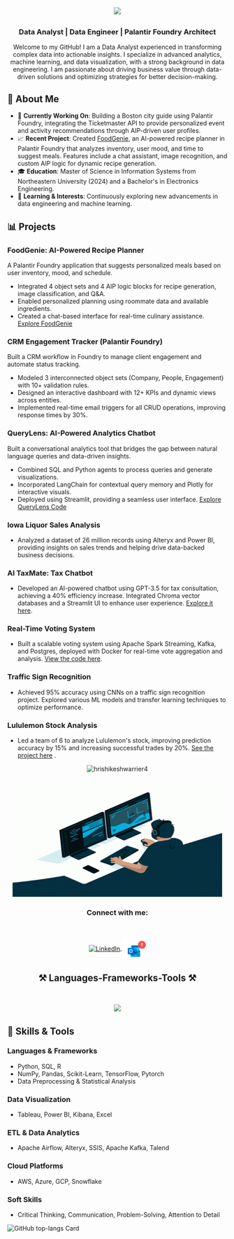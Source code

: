 <h1 align="center">
    <img src="https://readme-typing-svg.herokuapp.com/?font=linuxlibertine&size=35&center=true&vCenter=true&width=500&height=70&duration=4000&lines=Hi+There!+👋;+I'm+Hrishikesh+Warrier!;" />
</h1>
<h3 align="center">Data Analyst | Data Engineer | Palantir Foundry Architect</h3>

<p align="center">Welcome to my GitHub! I am a Data Analyst experienced in transforming complex data into actionable insights. I specialize in advanced analytics, machine learning, and data visualization, with a strong background in data engineering. I am passionate about driving business value through data-driven solutions and optimizing strategies for better decision-making.</p>


## 🚀 About Me

- 🔭 **Currently Working On**: Building a Boston city guide using Palantir Foundry, integrating the Ticketmaster API to provide personalized event and activity recommendations through AIP-driven user profiles.
- 📈 **Recent Project**: Created [FoodGenie](https://youtu.be/Cj1Rm57at04), an AI-powered recipe planner in Palantir Foundry that analyzes inventory, user mood, and time to suggest meals. Features include a chat assistant, image recognition, and custom AIP logic for dynamic recipe generation.
- 🎓 **Education**: Master of Science in Information Systems from Northeastern University (2024) and a Bachelor's in Electronics Engineering.
- 🌱 **Learning & Interests**: Continuously exploring new advancements in data engineering and machine learning.



## 📊 Projects

### **FoodGenie: AI-Powered Recipe Planner**
A Palantir Foundry application that suggests personalized meals based on user inventory, mood, and schedule.
- Integrated 4 object sets and 4 AIP logic blocks for recipe generation, image classification, and Q&A.
- Enabled personalized planning using roommate data and available ingredients.
- Created a chat-based interface for real-time culinary assistance. [Explore FoodGenie](https://youtu.be/Cj1Rm57at04)

### **CRM Engagement Tracker (Palantir Foundry)**
Built a CRM workflow in Foundry to manage client engagement and automate status tracking.
- Modeled 3 interconnected object sets (Company, People, Engagement) with 10+ validation rules.
- Designed an interactive dashboard with 12+ KPIs and dynamic views across entities.
- Implemented real-time email triggers for all CRUD operations, improving response times by 30%.

### **QueryLens: AI-Powered Analytics Chatbot**
Built a conversational analytics tool that bridges the gap between natural language queries and data-driven insights.
- Combined SQL and Python agents to process queries and generate visualizations.
- Incorporated LangChain for contextual query memory and Plotly for interactive visuals.
- Deployed using Streamlit, providing a seamless user interface.
  [Explore QueryLens Code](https://github.com/hrishikeshwarrier4/querylens)

  
### **Iowa Liquor Sales Analysis**
- Analyzed a dataset of 26 million records using Alteryx and Power BI, providing insights on sales trends and helping drive data-backed business decisions.

### **AI TaxMate: Tax Chatbot**
- Developed an AI-powered chatbot using GPT-3.5 for tax consultation, achieving a 40% efficiency increase. Integrated Chroma vector databases and a Streamlit UI to enhance user experience. [Explore it here](https://github.com/hrishikeshwarrier4/taxmate).

### **Real-Time Voting System**
- Built a scalable voting system using Apache Spark Streaming, Kafka, and Postgres, deployed with Docker for real-time vote aggregation and analysis. [View the code here](https://github.com/hrishikeshwarrier4/realtime-voting-system).

### **Traffic Sign Recognition**
- Achieved 95% accuracy using CNNs on a traffic sign recognition project. Explored various ML models and transfer learning techniques to optimize performance.

### **Lululemon Stock Analysis**
- Led a team of 6 to analyze Lululemon's stock, improving prediction accuracy by 15% and increasing successful trades by 20%. [See the project here](https://github.com/hrishikeshwarrier4/Lululemon_Portfolio_Management_ML_Fintech) .




<p align="center"> 
  <img src="https://komarev.com/ghpvc/?username=hrishikeshwarrier4&label=Profile%20views&color=0e75b6&style=flat" alt="hrishikeshwarrier4" />
</p>

<p align="center">
  <img src="https://github.com/hrishikeshwarrier4/hrishikeshwarrier4/blob/main/gitreadme_gif.gif" alt="man coding gif" width="480" height="270" />
</p>




<h3 align="center">Connect with me:</h3>
<br/>
<p align="center">
  <a href="https://linkedin.com/in/hrishikeshwarrier" target="blank">
    <img align="center" src="https://raw.githubusercontent.com/rahuldkjain/github-profile-readme-generator/master/src/images/icons/Social/linked-in-alt.svg" alt="LinkedIn" height="30" width="40" />
  </a>
  <a href="mailto:warrier.h@northeastern.edu" target="blank">
    <img align="center" src="https://github.com/hrishikeshwarrier4/hrishikeshwarrier4/blob/main/gitradme_email.gif" alt="Email" height="50" width="55" />
  </a>
</p>

<h2 align="center">⚒️ Languages-Frameworks-Tools ⚒️</h2>
<br/>

<p align="center">
  <a href="https://go-skill-icons.vercel.app/">
    <img src="https://go-skill-icons.vercel.app/api/icons?i=python,mysql,postgres,docker,aws,gcp,azure,elasticsearch,kafka,spark,pbi,tableau,streamlit,chatgpt,snowflake" />
  </a>
</p>



## 🔧 Skills & Tools

### **Languages & Frameworks**
- Python, SQL, R
- NumPy, Pandas, Scikit-Learn, TensorFlow, Pytorch
- Data Preprocessing & Statistical Analysis

### **Data Visualization**
- Tableau, Power BI, Kibana, Excel

### **ETL & Data Analytics**
- Apache Airflow, Alteryx, SSIS, Apache Kafka, Talend

### **Cloud Platforms**
- AWS, Azure, GCP, Snowflake

### **Soft Skills**
- Critical Thinking, Communication, Problem-Solving, Attention to Detail




<p align="left">
  <img width="48%" src="https://github-readme-stats.vercel.app/api/top-langs?username=hrishikeshwarrier4&theme=tokyonight&hide_title=false&layout=compact&langs_count=10&hide_progress=false&show_icons=true&card_width=400?v=1" alt="GitHub top-langs Card" />
</p>

